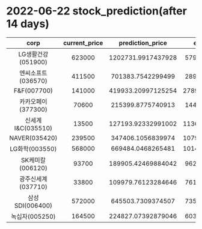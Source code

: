 # 2022-06-22 stock_prediction(after 14 days)

|   corp   |   current_price   |   prediction_price   |   expected_profit   |
|:--------:|:-----------------:|:--------------------:|:-------------------:|
|LG생활건강(051900)|623000|1202731.9917437928|579731.9917437928|
|엔씨소프트(036570)|411500|701383.7542299499|289883.7542299499|
|F&F(007700)|141000|419933.20997125254|278933.20997125254|
|카카오페이(377300)|70600|215399.8775740913|144799.8775740913|
|신세계 I&C(035510)|13500|127193.92332991002|113693.92332991002|
|NAVER(035420)|239500|347406.1056839974|107906.10568399739|
|LG화학(003550)|568000|669484.0468265481|101484.04682654806|
|SK케미칼(006120)|93700|189905.42469884042|96205.42469884042|
|광주신세계(037710)|33800|109979.76123284646|76179.76123284646|
|삼성SDI(006400)|572000|645503.7309374507|73503.73093745066|
|녹십자(005250)|164500|224827.07392879046|60327.07392879046|
